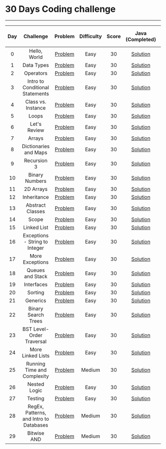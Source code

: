 # 30 Days Coding challenge
___

|  Day  |                Challenge                |                                         Problem                                          | Difficulty | Score |                                                Java   (Completed)                                                        |                                                         Python (In Progress)                                                       |
| :---: | :-------------------------------------: | :--------------------------------------------------------------------------------------: | :--------: | :---: | :--------------------------------------------------------------------------------------------------------------------: | :------------------------------------------------------------------------------------------------------------------: |
|   0   |              Hello, World               |         [Problem](https://www.hackerrank.com/challenges/30-hello-world/problem)          |    Easy    |  30   |                   [Solution](https://github.com/AbuNSarker/Java_and_JavaEE_works/tree/main/HackerRank_Java_30_Days/day_00)                   |                   [Solution](https://github.com/AbuNSarker/Java_and_JavaEE_works/tree/main/HackerRank_Java_30_Days/day_00)                   |
|   1   |               Data Types                |          [Problem](https://www.hackerrank.com/challenges/30-data-types/problem)          |    Easy    |  30   |                    [Solution](https://github.com/AbuNSarker/Java_and_JavaEE_works/tree/main/HackerRank_Java_30_Days/day_01)                    |                    [Solution](https://github.com/AbuNSarker/Java_and_JavaEE_works/tree/main/HackerRank_Java_30_Days/day_01)                    |
|   2   |                Operators                |          [Problem](https://www.hackerrank.com/challenges/30-operators/problem)           |    Easy    |  30   |                     [Solution](https://github.com/AbuNSarker/Java_and_JavaEE_works/tree/main/HackerRank_Java_30_Days/day_02)                    |                    [Solution](https://github.com/AbuNSarker/Java_and_JavaEE_works/tree/main/HackerRank_Java_30_Days/day_02)                      |
|   3   |     Intro to Conditional Statements     |    [Problem](https://www.hackerrank.com/challenges/30-conditional-statements/problem)    |    Easy    |  30   |       [Solution](https://github.com/AbuNSarker/Java_and_JavaEE_works/tree/main/HackerRank_Java_30_Days/day_03)                    |                    [Solution](https://github.com/AbuNSarker/Java_and_JavaEE_works/tree/main/HackerRank_Java_30_Days/day_03)        |
|   4   |           Class vs. Instance            |      [Problem](https://www.hackerrank.com/challenges/30-class-vs-instance/problem)       |    Easy    |  30   |               [Solution](https://github.com/AbuNSarker/Java_and_JavaEE_works/tree/main/HackerRank_Java_30_Days/day_04)                    |                    [Solution](https://github.com/AbuNSarker/Java_and_JavaEE_works/tree/main/HackerRank_Java_30_Days/day_04)             |
|   5   |                  Loops                  |            [Problem](https://www.hackerrank.com/challenges/30-loops/problem)             |    Easy    |  30   |                       [Solution](https://github.com/AbuNSarker/Java_and_JavaEE_works/tree/main/HackerRank_Java_30_Days/day_05)                    |                    [Solution](https://github.com/AbuNSarker/Java_and_JavaEE_works/tree/main/HackerRank_Java_30_Days/day_05)                     |
|   6   |              Let's Review               |         [Problem](https://www.hackerrank.com/challenges/30-review-loop/problem)          |    Easy    |  30   |                   [Solution](https://github.com/AbuNSarker/Java_and_JavaEE_works/tree/main/HackerRank_Java_30_Days/day_06)                    |                    [Solution](https://github.com/AbuNSarker/Java_and_JavaEE_works/tree/main/HackerRank_Java_30_Days/day_06)                   |
|   7   |                 Arrays                  |            [Problem](https://www.hackerrank.com/challenges/30-arrays/problem)            |    Easy    |  30   |                       [Solution](https://github.com/AbuNSarker/Java_and_JavaEE_works/tree/main/HackerRank_Java_30_Days/day_07)                    |                    [Solution](https://github.com/AbuNSarker/Java_and_JavaEE_works/tree/main/HackerRank_Java_30_Days/day_07)                      |
|   8   |          Dictionaries and Maps          |    [Problem](https://www.hackerrank.com/challenges/30-dictionaries-and-maps/problem)     |    Easy    |  30   |             [Solution](https://github.com/AbuNSarker/Java_and_JavaEE_works/tree/main/HackerRank_Java_30_Days/day_08)                    |                    [Solution](https://github.com/AbuNSarker/Java_and_JavaEE_works/tree/main/HackerRank_Java_30_Days/day_08)              |
|   9   |               Recursion 3               |    [Problem](https://www.hackerrank.com/challenges/30-dictionaries-and-maps/problem)     |    Easy    |  30   |                   [Solution](https://github.com/AbuNSarker/Java_and_JavaEE_works/tree/main/HackerRank_Java_30_Days/day_09)                    |                    [Solution](https://github.com/AbuNSarker/Java_and_JavaEE_works/tree/main/HackerRank_Java_30_Days/day_09)                  |
|  10   |             Binary Numbers              |        [Problem](https://www.hackerrank.com/challenges/30-binary-numbers/problem)        |    Easy    |  30   |                 [Solution](https://github.com/AbuNSarker/Java_and_JavaEE_works/tree/main/HackerRank_Java_30_Days/day_10)                    |                    [Solution](https://github.com/AbuNSarker/Java_and_JavaEE_works/tree/main/HackerRank_Java_30_Days/day_10)                  |
|  11   |                2D Arrays                |          [Problem](https://www.hackerrank.com/challenges/30-2d-arrays/problem)           |    Easy    |  30   |                    [Solution](https://github.com/AbuNSarker/Java_and_JavaEE_works/tree/main/HackerRank_Java_30_Days/day_11)                    |                    [Solution](https://github.com/AbuNSarker/Java_and_JavaEE_works/tree/main/HackerRank_Java_30_Days/day_11)                   |
|  12   |               Inheritance               |         [Problem](https://www.hackerrank.com/challenges/30-inheritance/problem)          |    Easy    |  30   |                    [Solution](https://github.com/AbuNSarker/Java_and_JavaEE_works/tree/main/HackerRank_Java_30_Days/day_12)                    |                    [Solution](https://github.com/AbuNSarker/Java_and_JavaEE_works/tree/main/HackerRank_Java_30_Days/day_12)                   |
|  13   |            Abstract Classes             |       [Problem](https://www.hackerrank.com/challenges/30-abstract-classes/problem)       |    Easy    |  30   |                [Solution](https://github.com/AbuNSarker/Java_and_JavaEE_works/tree/main/HackerRank_Java_30_Days/day_13)                    |                    [Solution](https://github.com/AbuNSarker/Java_and_JavaEE_works/tree/main/HackerRank_Java_30_Days/day_13)               |
|  14   |                  Scope                  |            [Problem](https://www.hackerrank.com/challenges/30-scope/problem)             |    Easy    |  30   |                       [Solution](https://github.com/AbuNSarker/Java_and_JavaEE_works/tree/main/HackerRank_Java_30_Days/day_14)                    |                    [Solution](https://github.com/AbuNSarker/Java_and_JavaEE_works/tree/main/HackerRank_Java_30_Days/day_14)                      |
|  15   |               Linked List               |         [Problem](https://www.hackerrank.com/challenges/30-linked-list/problem)          |    Easy    |  30   |                   [Solution](https://github.com/AbuNSarker/Java_and_JavaEE_works/tree/main/HackerRank_Java_30_Days/day_15)                    |                    [Solution](https://github.com/AbuNSarker/Java_and_JavaEE_works/tree/main/HackerRank_Java_30_Days/day_15)                  |
|  16   |     Exceptions - String to Integer      | [Problem](https://www.hackerrank.com/challenges/30-exceptions-string-to-integer/problem) |    Easy    |  30   |      [Solution](https://github.com/AbuNSarker/Java_and_JavaEE_works/tree/main/HackerRank_Java_30_Days/day_16)                    |                    [Solution](https://github.com/AbuNSarker/Java_and_JavaEE_works/tree/main/HackerRank_Java_30_Days/day_16)      |
|  17   |             More Exceptions             |       [Problem](https://www.hackerrank.com/challenges/30-more-exceptions/problem)        |    Easy    |  30   |                 [Solution](https://github.com/AbuNSarker/Java_and_JavaEE_works/tree/main/HackerRank_Java_30_Days/day_17)                    |                    [Solution](https://github.com/AbuNSarker/Java_and_JavaEE_works/tree/main/HackerRank_Java_30_Days/day_17)           |
|  18   |            Queues and Stack             |        [Problem](https://www.hackerrank.com/challenges/30-queues-stacks/problem)         |    Easy    |  30   |               [Solution](https://github.com/AbuNSarker/Java_and_JavaEE_works/tree/main/HackerRank_Java_30_Days/day_18)                    |                    [Solution](https://github.com/AbuNSarker/Java_and_JavaEE_works/tree/main/HackerRank_Java_30_Days/day_18)              |
|  19   |               Interfaces                |          [Problem](https://www.hackerrank.com/challenges/30-interfaces/problem)          |    Easy    |  30   |                    [Solution](https://github.com/AbuNSarker/Java_and_JavaEE_works/tree/main/HackerRank_Java_30_Days/day_19)                    |                    [Solution](https://github.com/AbuNSarker/Java_and_JavaEE_works/tree/main/HackerRank_Java_30_Days/day_19)                   |
|  20   |                 Sorting                 |           [Problem](https://www.hackerrank.com/challenges/30-sorting/problem)            |    Easy    |  30   |                      [Solution](https://github.com/AbuNSarker/Java_and_JavaEE_works/tree/main/HackerRank_Java_30_Days/day_20)                    |                    [Solution](https://github.com/AbuNSarker/Java_and_JavaEE_works/tree/main/HackerRank_Java_30_Days/day_20)                   |
|  21   |                Generics                 |           [Problem](https://www.hackerrank.com/challenges/30-generics/problem)           |    Easy    |  30   |                    [Solution](https://github.com/AbuNSarker/Java_and_JavaEE_works/tree/main/HackerRank_Java_30_Days/day_21)                    |                    [Solution](https://github.com/AbuNSarker/Java_and_JavaEE_works/tree/main/HackerRank_Java_30_Days/day_21)                    |
|  22   |           Binary Search Trees           |     [Problem](https://www.hackerrank.com/challenges/30-binary-search-trees/problem)      |    Easy    |  30   |              [Solution](https://github.com/AbuNSarker/Java_and_JavaEE_works/tree/main/HackerRank_Java_30_Days/day_22)                    |                    [Solution](https://github.com/AbuNSarker/Java_and_JavaEE_works/tree/main/HackerRank_Java_30_Days/day_22)            |
|  23   |        BST Level-Order Traversal        |         [Problem](https://www.hackerrank.com/challenges/30-binary-trees/problem)         |    Easy    |  30   |           [Solution](https://github.com/AbuNSarker/Java_and_JavaEE_works/tree/main/HackerRank_Java_30_Days/day_23)                    |                    [Solution](https://github.com/AbuNSarker/Java_and_JavaEE_works/tree/main/HackerRank_Java_30_Days/day_23)          |
|  24   |            More Linked Lists            |     [Problem](https://www.hackerrank.com/challenges/30-linked-list-deletion/problem)     |    Easy    |  30   |               [Solution](https://github.com/AbuNSarker/Java_and_JavaEE_works/tree/main/HackerRank_Java_30_Days/day_24)                    |                    [Solution](https://github.com/AbuNSarker/Java_and_JavaEE_works/tree/main/HackerRank_Java_30_Days/day_24)               |
|  25   |       Running Time and Complexity       | [Problem](https://www.hackerrank.com/challenges/30-running-time-and-complexity/problem)  |   Medium   |  30   |         [Solution](https://github.com/AbuNSarker/Java_and_JavaEE_works/tree/main/HackerRank_Java_30_Days/day_25)                    |                    [Solution](https://github.com/AbuNSarker/Java_and_JavaEE_works/tree/main/HackerRank_Java_30_Days/day_25)        |
|  26   |              Nested Logic               |         [Problem](https://www.hackerrank.com/challenges/30-nested-logic/problem)         |    Easy    |  30   |                  [Solution](https://github.com/AbuNSarker/Java_and_JavaEE_works/tree/main/HackerRank_Java_30_Days/day_26)                    |                    [Solution](https://github.com/AbuNSarker/Java_and_JavaEE_works/tree/main/HackerRank_Java_30_Days/day_26)                   |
|  27   |                 Testing                 |           [Problem](https://www.hackerrank.com/challenges/30-testing/problem)            |    Easy    |  30   |                      [Solution](https://github.com/AbuNSarker/Java_and_JavaEE_works/tree/main/HackerRank_Java_30_Days/day_27)                    |                    [Solution](https://github.com/AbuNSarker/Java_and_JavaEE_works/tree/main/HackerRank_Java_30_Days/day_27)                     |
|  28   | RegEx, Patterns, and Intro to Databases |        [Problem](https://www.hackerrank.com/challenges/30-regex-patterns/problem)        |   Medium   |  30   | [Solution](https://github.com/AbuNSarker/Java_and_JavaEE_works/tree/main/HackerRank_Java_30_Days/day_28)                    |                    [Solution](https://github.com/AbuNSarker/Java_and_JavaEE_works/tree/main/HackerRank_Java_30_Days/day_28) |
|  29   |               Bitwise AND               |         [Problem](https://www.hackerrank.com/challenges/30-bitwise-and/problem)          |   Medium   |  30   |                   [Solution](https://github.com/AbuNSarker/Java_and_JavaEE_works/tree/main/HackerRank_Java_30_Days/day_29)                    |                    [Solution](https://github.com/AbuNSarker/Java_and_JavaEE_works/tree/main/HackerRank_Java_30_Days/day_29)                  |


